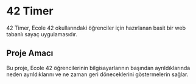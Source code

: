 # 42 Timer

42 Timer, Ecole 42 okullarındaki öğrenciler için hazırlanan basit bir web tabanlı sayaç uygulamasıdır.

## Proje Amacı

Bu proje, Ecole 42 öğrencilerinin bilgisayarlarının başından ayrıldıklarında neden ayrıldıklarını ve ne zaman geri döneceklerini göstermelerin sağlar.
